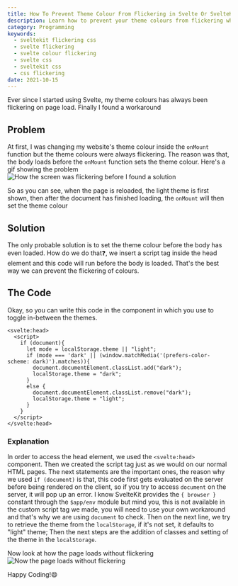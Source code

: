 ```yaml
---
title: How To Prevent Theme Colour From Flickering in Svelte Or SvelteKit
description: Learn how to prevent your theme colours from flickering when your page loads in your Svelte or SvelteKit website
category: Programming
keywords:
  - sveltekit flickering css
  - svelte flickering
  - svelte colour flickering
  - svelte css
  - sveltekit css
  - css flickering
date: 2021-10-15	
---
```


<p class="intro">
	Ever since I started using Svelte, my theme colours has always been flickering on page load. Finally I found a workaround
</p>

## Problem

At first, I was changing my website's theme colour inside the `onMount` function but the theme colours were always flickering. The reason was that, the body loads before the `onMount` function sets the theme colour.
Here's a gif showing the problem
![How the screen was flickering before I found a solution](https://kudadam.sirv.com/blog/prevent-theme-colour-flickering-svelte/flickering.gif)

So as you can see, when the page is reloaded, the light theme is first shown, then after the document has finished loading, the `onMount` will then set the theme colour

## Solution

The only probable solution is to set the theme colour before the body has even loaded. How do we do that:question:, we insert a script tag inside the head element and this code will run before the body is loaded. That's the best way we can prevent the flickering of colours.

## The Code
Okay, so you can write this code in the component in which you use to toggle in-between the themes.

```svelte
<svelte:head>
  <script>
    if (document){
      let mode = localStorage.theme || "light";
      if (mode === 'dark' || (window.matchMedia('(prefers-color-scheme: dark)').matches)){
        document.documentElement.classList.add("dark");
        localStorage.theme = "dark";
      }
      else {
        document.documentElement.classList.remove("dark");
        localStorage.theme = "light";
      }
    }
  </script>
</svelte:head>
```

### Explanation

In order to access the head element, we used the `<svelte:head>` component. Then we created the script tag just as we would on our normal HTML pages. The next statements are the important ones, the reason why we used `if (document)` is that, this code first gets evaluated on the server before being rendered on the client, so if you try to access `document` on the server, it will pop up an error.
I know SvelteKit provides the `{ browser }` constant through the `$app/env` module but mind you, this is not available in the custom script tag we made, you will need to use your own workaround and that's why we are using `document` to check.
Then on the next line, we try to retrieve the theme from the `localStorage`, if it's not set, it defaults to "light" theme;
Then the next steps are the addition of classes and setting of the theme in the `localStorage`.

Now look at how the page loads without flickering
![Now the page loads without flickering](https://kudadam.sirv.com/blog/prevent-theme-colour-flickering-svelte/non_flickering.gif)

Happy Coding!:smile:

